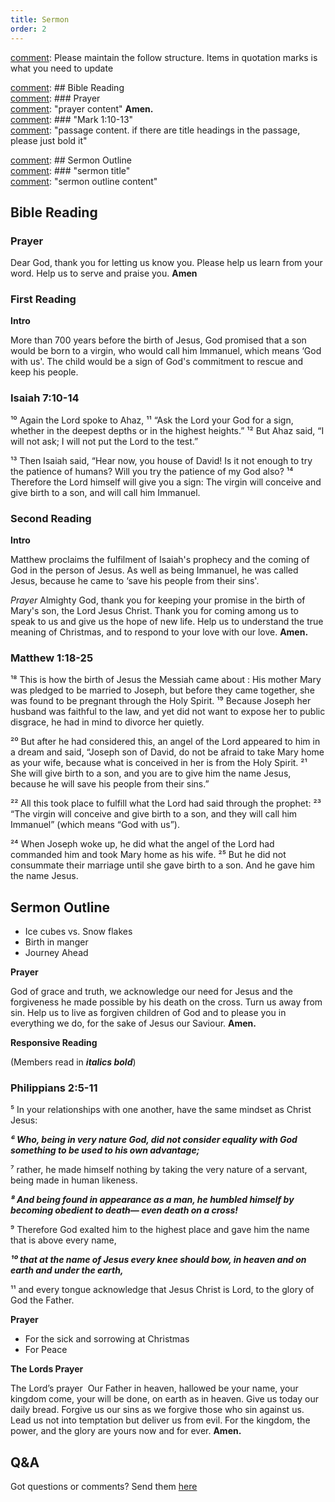 ```yaml
---
title: Sermon 
order: 2
---
```


[comment]: Please maintain the follow structure. Items in quotation marks is what you need to update

[comment]: ## Bible Reading  
[comment]: ### Prayer  
[comment]: "prayer content"  **Amen.**  
[comment]:  ### "Mark 1:10-13"  
[comment]: "passage content. if there are title headings in the passage, please just bold it"  

[comment]: ## Sermon Outline  
[comment]: ### "sermon title"  
[comment]: "sermon outline content"  

[comment]: ------------------------------------------------------------------------------------
## Bible Reading
### Prayer
Dear God, thank you for letting us know you. Please help us learn from your word. Help us to serve and praise you. **Amen**

### First Reading

**Intro**

More than 700 years before the birth of Jesus, God promised that a son would be born to a virgin, who would call him Immanuel, which means ‘God with us'. The child would be a sign of God's commitment to rescue and keep his people.

### Isaiah 7:10-14
¹⁰ Again the Lord spoke to Ahaz, ¹¹ “Ask the Lord your God for a sign, whether in the deepest depths or in the highest heights.”
¹² But Ahaz said, “I will not ask; I will not put the Lord to the test.”

¹³ Then Isaiah said, “Hear now, you house of David! Is it not enough to try the patience of humans? Will you try the patience of my God also? ¹⁴ Therefore the Lord himself will give you a sign: The virgin will conceive and give birth to a son, and will call him Immanuel.

### Second Reading

**Intro**

Matthew proclaims the fulfilment of Isaiah's prophecy and the coming of God in the person of Jesus. As well as being Immanuel, he was called Jesus, because he came to ‘save his people from their sins'.

*Prayer*
Almighty God, thank you for keeping your promise in the birth of Mary's son, the Lord Jesus Christ. Thank you for coming among us to speak to us and give us the hope of new life. Help us to understand the true meaning of Christmas, and to respond to your love with our love. **Amen.**

### Matthew 1:18-25
¹⁸ This is how the birth of Jesus the Messiah came about : His mother Mary was pledged to be married to Joseph, but before they came together, she was found to be pregnant through the Holy Spirit. ¹⁹ Because Joseph her husband was faithful to the law, and yet did not want to expose her to public disgrace, he had in mind to divorce her quietly.

²⁰ But after he had considered this, an angel of the Lord appeared to him in a dream and said, “Joseph son of David, do not be afraid to take Mary home as your wife, because what is conceived in her is from the Holy Spirit. ²¹ She will give birth to a son, and you are to give him the name Jesus, because he will save his people from their sins.”

²² All this took place to fulfill what the Lord had said through the prophet: ²³ “The virgin will conceive and give birth to a son, and they will call him Immanuel” (which means “God with us”).

²⁴ When Joseph woke up, he did what the angel of the Lord had commanded him and took Mary home as his wife. ²⁵ But he did not consummate their marriage until she gave birth to a son. And he gave him the name Jesus.


## Sermon Outline
- Ice cubes vs. Snow flakes
- Birth in manger
- Journey Ahead 

**Prayer**

God of grace and truth, we acknowledge our need for Jesus and the forgiveness he made possible by his death on the cross. Turn us away from sin. Help us to live as forgiven children of God and to please you in everything we do, for the sake of Jesus our Saviour. **Amen.**

**Responsive Reading** 

(Members read in ***italics bold***)

### Philippians 2:5-11
⁵ In your relationships with one another, have the same mindset as Christ Jesus:

***⁶ Who, being in very nature God,
did not consider equality with God something to be used to his own advantage;***

⁷ rather, he made himself nothing
by taking the very nature of a servant,
being made in human likeness.

***⁸ And being found in appearance as a man,
he humbled himself
by becoming obedient to death—
even death on a cross!***

⁹ Therefore God exalted him to the highest place
and gave him the name that is above every name,

***¹⁰ that at the name of Jesus every knee should bow,
in heaven and on earth and under the earth,***

¹¹ and every tongue acknowledge that Jesus Christ is Lord, to the glory of God the Father.

**Prayer**

- For the sick and sorrowing at Christmas 
- For Peace

**The Lords Prayer**

The Lord’s prayer 
Our Father in heaven,
hallowed be your name,
your kingdom come,
your will be done,
on earth as in heaven.
Give us today our daily bread.
Forgive us our sins
as we forgive those who sin against us.
Lead us not into temptation
but deliver us from evil.
For the kingdom, the power,
and the glory are yours
now and for ever.
**Amen.**



## Q&A
Got questions or comments? Send them [here](https://tinyurl.com/SGHACQuestionsAnswers)
